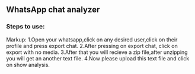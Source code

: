 ## WhatsApp chat analyzer
### Steps to use:
Markup: 1.Open your whatsapp,click on any desired user,click on their profile and press export chat.
        2.After pressing on export chat, click on export with no media.
        3.After that you will recieve a zip file,after unzipping you will get an another text file.
        4.Now please upload this text file and click on show analysis.